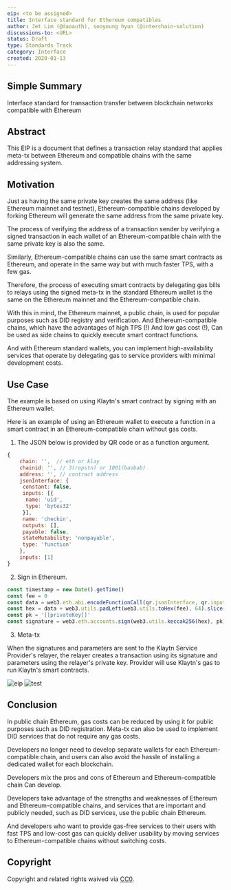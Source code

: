 ```yaml
---
eip: <to be assigned>
title: Interface standard for Ethereum compatibles
author: Jet Lim (@daoauth), sooyoung hyun (@interchain-solution)
discussions-to: <URL>
status: Draft
type: Standards Track
category: Interface
created: 2020-01-13
---
```


## Simple Summary
Interface standard for transaction transfer between blockchain networks compatible with Ethereum

## Abstract
This EIP is a document that defines a transaction relay standard that applies meta-tx between Ethereum and compatible chains with the same addressing system.

## Motivation
Just as having the same private key creates the same address (like Ethereum mainnet and testnet), Ethereum-compatible chains developed by forking Ethereum will generate the same address from the same private key.

The process of verifying the address of a transaction sender by verifying a signed transaction in each wallet of an Ethereum-compatible chain with the same private key is also the same.

Similarly, Ethereum-compatible chains can use the same smart contracts as Ethereum, and operate in the same way but with much faster TPS, with a few gas.

Therefore, the process of executing smart contracts by delegating gas bills to relays using the signed meta-tx in the standard Ethereum wallet is the same on the Ethereum mainnet and the Ethereum-compatible chain.

With this in mind, the Ethereum mainnet, a public chain, is used for popular purposes such as DID registry and verification. And Ethereum-compatible chains, which have the advantages of high TPS (!) And low gas cost (!), Can be used as side chains to quickly execute smart contract functions.

And with Ethereum standard wallets, you can implement high-availability services that operate by delegating gas to service providers with minimal development costs.


## Use Case
The example is based on using Klaytn's smart contract by signing with an Ethereum wallet.

Here is an example of using an Ethereum wallet to execute a function in a smart contract in an Ethereum-compatible chain without gas costs.

1. The JSON below is provided by QR code or as a function argument.

```javascript
{
	chain: '',  // eth or klay
	chainid: '', // 3(ropstn) or 1001(baobab)
	address: '', // contract address
	jsonInterface: {
	 constant: false,
	 inputs: [{
	  name: 'uid',
	  type: 'bytes32'
	 }],
	 name: 'checkin',
	 outputs: [],
	 payable: false,
	 stateMutability: 'nonpayable',
	 type: 'function'
	},
	inputs: [1]
}
```

2. Sign in Ethereum.
```javascript
const timestamp = new Date().getTime()
const fee = 0
const data = web3.eth.abi.encodeFunctionCall(qr.jsonInterface, qr.inputs)
const hex = data + web3.utils.padLeft(web3.utils.toHex(fee), 64).slice(2) + web3.utils.padLeft(web3.utils.toHex(timestamp), 64).slice(2)
const pk = '[[privateKey]]'
const signature = web3.eth.accounts.sign(web3.utils.keccak256(hex), pk).signature
```

3. Meta-tx

When the signatures and parameters are sent to the Klaytn Service Provider's relayer, the relayer creates a transaction using its signature and parameters using the relayer's private key. Provider will use Klaytn's gas to run Klaytn's smart contracts.

![eip](https://user-images.githubusercontent.com/57783762/72232175-bdc72180-3602-11ea-9515-e0ed29a1fe2d.png)
![test](https://user-images.githubusercontent.com/57783762/72232252-38903c80-3603-11ea-8081-94a3e77839a7.gif)

## Conclusion
In public chain Ethereum, gas costs can be reduced by using it for public purposes such as DID registration. Meta-tx can also be used to implement DID services that do not require any gas costs.

Developers no longer need to develop separate wallets for each Ethereum-compatible chain, and users can also avoid the hassle of installing a dedicated wallet for each blockchain.

Developers mix the pros and cons of Ethereum and Ethereum-compatible chain Can develop.

Developers take advantage of the strengths and weaknesses of Ethereum and Ethereum-compatible chains, and services that are important and publicly needed, such as DID services, use the public chain Ethereum.

And developers who want to provide gas-free services to their users with fast TPS and low-cost gas can quickly deliver usability by moving services to Ethereum-compatible chains without switching costs.

## Copyright
Copyright and related rights waived via [CC0](https://creativecommons.org/publicdomain/zero/1.0/).
